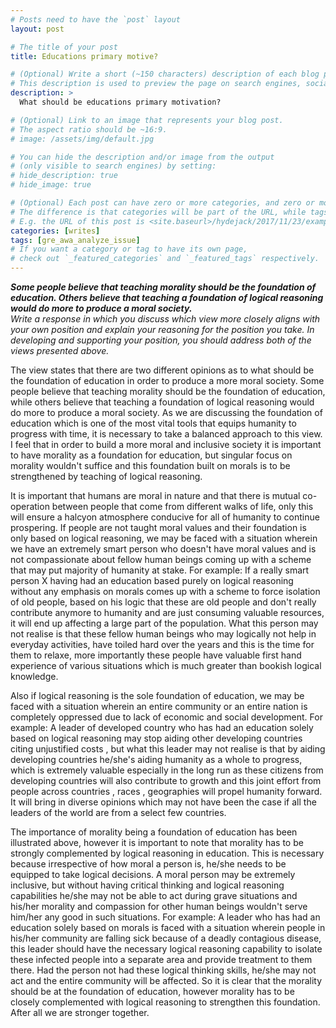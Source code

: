 ```yaml
---
# Posts need to have the `post` layout
layout: post

# The title of your post
title: Educations primary motive?

# (Optional) Write a short (~150 characters) description of each blog post.
# This description is used to preview the page on search engines, social media, etc.
description: >
  What should be educations primary motivation?

# (Optional) Link to an image that represents your blog post.
# The aspect ratio should be ~16:9.
# image: /assets/img/default.jpg

# You can hide the description and/or image from the output
# (only visible to search engines) by setting:
# hide_description: true
# hide_image: true

# (Optional) Each post can have zero or more categories, and zero or more tags.
# The difference is that categories will be part of the URL, while tags will not.
# E.g. the URL of this post is <site.baseurl>/hydejack/2017/11/23/example-content/
categories: [writes]
tags: [gre_awa_analyze_issue]
# If you want a category or tag to have its own page,
# check out `_featured_categories` and `_featured_tags` respectively.
---
```


<p>
<b><i>Some people believe that teaching morality should be the foundation of education. Others believe that teaching a foundation of logical reasoning would do more to produce a moral society.</i></b>
<br>
<i>Write a response in which you discuss which view  more closely aligns with your own position and explain your reasoning for the position you take. In developing and supporting your position, you should address both of the views presented above.
</i>
</p>

The view states that there are two different opinions as to what should be the foundation of education in order to produce a more moral society. Some people believe that teaching morality should be the foundation of education, while others believe that teaching a foundation of logical reasoning would do more to produce a moral society. As we are discussing the foundation of education which is one of the most vital tools that equips humanity to progress with time, it is necessary to take a balanced approach to this view. I feel that in order to build a more moral and inclusive society it is important to have morality as a foundation for education, but singular focus on morality wouldn't suffice and this foundation built on morals is to be strengthened by teaching of logical reasoning.

It is important that humans are moral in nature and that there is mutual co-operation between people that come from different walks of life, only this will ensure a halcyon atmosphere conducive for all of humanity to continue prospering.
If people are not taught moral values and their foundation is only based on logical reasoning, we may be faced with a situation wherein we have an extremely smart person who doesn't have moral values and is not compassionate about fellow human beings coming up with a scheme that may put majority of humanity at stake. For example: If a really smart person X having had an education based purely on logical reasoning without any emphasis on morals comes up with a scheme to force isolation of old people, based on his logic that these are old people and don't really contribute anymore to humanity and are just consuming valuable resources, it will end up affecting a large part of the population. What this person may not realise is that these fellow human beings who may logically not help in everyday activities, have toiled hard over the years and this is the time for them to relaxe, more importantly these people have valuable first hand  experience of various situations which is much greater than bookish logical knowledge.

Also if logical reasoning is the sole foundation of education, we may be faced with a situation wherein an entire community or an entire nation is completely oppressed due to lack of economic and social development. For example: A leader of developed country who has had an education solely based on logical reasoning may stop aiding other developing countries citing unjustified costs , but what this leader may not realise is that by aiding developing countries he/she's aiding humanity as a whole to progress, which is extremely valuable especially in the long run as these citizens from developing countries will also contribute to growth and this joint effort from people across countries , races , geographies will propel humanity forward. It will bring in diverse opinions which may not have been the case if all the leaders of the world are from a select few countries.

The importance of morality being a foundation of education has been illustrated above, however it is important to note that morality has to be strongly complemented by logical reasoning in education. This is necessary because irrespective of how moral a person is, he/she needs to be equipped to take logical decisions. A moral person may be extremely inclusive, but without having critical thinking and logical reasoning capabilities he/she may not be able to act during grave situations and his/her morality and compassion for other human beings wouldn't serve him/her any good in such situations. For example: A leader who has had an education solely based on morals is faced with a situation wherein people in his/her community are falling sick because of a deadly contagious disease, this leader should have the necessary logical reasoning capability to isolate these infected people into a separate area and provide treatment to them there. Had the person not had these logical thinking skills, he/she may not act and the entire community will be affected.
So it is clear that the morality should be at the foundation of education, however morality has to be closely complemented with logical reasoning to strengthen this foundation. After all we are stronger together.

